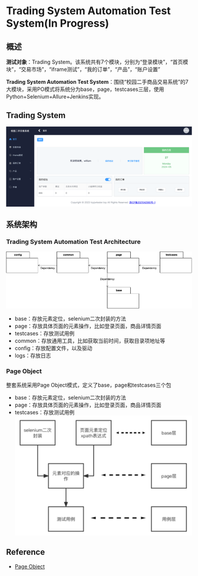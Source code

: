 # Trading System Automation Test System(In Progress)

## 概述
**测试对象**：Trading System。该系统共有7个模块，分别为“登录模块”，“首页模块”，“交易市场”，“iframe测试”，“我的订单”，“产品”，“账户设置”

**Trading System Automation Test System**：围绕“校园二手商品交易系统”的7大模块，采用PO模式将系统分为base，page，testcases三层，使用Python+Selenium+Allure+Jenkins实现。

## Trading System 
![](./img/img-trading-system.png)

## 系统架构
### Trading System Automation Test Architecture
![](./img/system_architecture_1.png)
* base：存放元素定位，selenium二次封装的方法
* page：存放具体页面的元素操作，比如登录页面，商品详情页面
* testcases：存放测试用例
* common：存放通用工具，比如获取当前时间，获取目录项地址等
* config：存放配置文件，以及驱动
* logs：存放日志

### Page Object
整套系统采用Page Object模式，定义了base，page和testcases三个包
* base：存放元素定位，selenium二次封装的方法
* page：存放具体页面的元素操作，比如登录页面，商品详情页面
* testcases：存放测试用例
![](./img/PO.png)

## Reference 
* [Page Object](https://martinfowler.com/bliki/PageObject.html)
